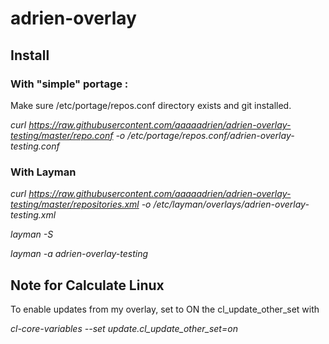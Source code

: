 # adrien-overlay

## Install

### With "simple" portage :

Make sure /etc/portage/repos.conf directory exists and git installed.

*curl https://raw.githubusercontent.com/aaaaadrien/adrien-overlay-testing/master/repo.conf -o /etc/portage/repos.conf/adrien-overlay-testing.conf*

### With Layman

*curl https://raw.githubusercontent.com/aaaaadrien/adrien-overlay-testing/master/repositories.xml -o /etc/layman/overlays/adrien-overlay-testing.xml*

*layman -S*

*layman -a adrien-overlay-testing*

## Note for Calculate Linux

To enable updates from my overlay, set to ON the cl_update_other_set with

*cl-core-variables --set update.cl_update_other_set=on*
